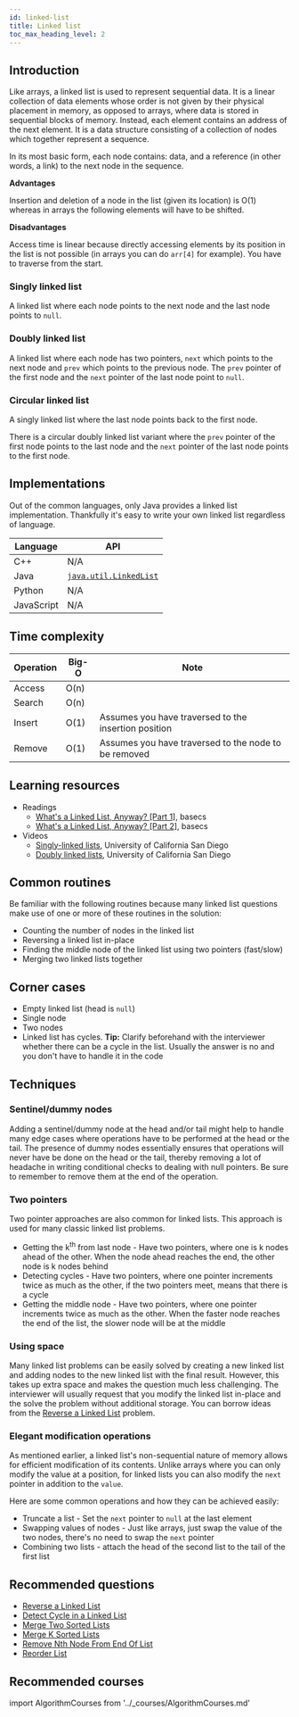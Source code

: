 ```yaml
---
id: linked-list
title: Linked list
toc_max_heading_level: 2
---
```


## Introduction

Like arrays, a linked list is used to represent sequential data. It is a linear collection of data elements whose order is not given by their physical placement in memory, as opposed to arrays, where data is stored in sequential blocks of memory. Instead, each element contains an address of the next element. It is a data structure consisting of a collection of nodes which together represent a sequence.

In its most basic form, each node contains: data, and a reference (in other words, a link) to the next node in the sequence.

**Advantages**

Insertion and deletion of a node in the list (given its location) is O(1) whereas in arrays the following elements will have to be shifted.

**Disadvantages**

Access time is linear because directly accessing elements by its position in the list is not possible (in arrays you can do `arr[4]` for example). You have to traverse from the start.

### Singly linked list

A linked list where each node points to the next node and the last node points to `null`.

### Doubly linked list

A linked list where each node has two pointers, `next` which points to the next node and `prev` which points to the previous node. The `prev` pointer of the first node and the `next` pointer of the last node point to `null`.

### Circular linked list

A singly linked list where the last node points back to the first node.

There is a circular doubly linked list variant where the `prev` pointer of the first node points to the last node and the `next` pointer of the last node points to the first node.

## Implementations

Out of the common languages, only Java provides a linked list implementation. Thankfully it's easy to write your own linked list regardless of language.

| Language | API |
| --- | --- |
| C++ | N/A |
| Java | [`java.util.LinkedList`](https://docs.oracle.com/javase/10/docs/api/java/util/LinkedList.html) |
| Python | N/A |
| JavaScript | N/A |

## Time complexity

| Operation | Big-O | Note                                                 |
| --------- | ----- | ---------------------------------------------------- |
| Access    | O(n)  |                                                      |
| Search    | O(n)  |                                                      |
| Insert    | O(1)  | Assumes you have traversed to the insertion position |
| Remove    | O(1)  | Assumes you have traversed to the node to be removed |

## Learning resources

- Readings
  - [What's a Linked List, Anyway? [Part 1]](https://medium.com/basecs/whats-a-linked-list-anyway-part-1-d8b7e6508b9d), basecs
  - [What's a Linked List, Anyway? [Part 2]](https://medium.com/basecs/whats-a-linked-list-anyway-part-2-131d96f71996), basecs
- Videos
  - [Singly-linked lists](https://www.coursera.org/lecture/data-structures/singly-linked-lists-kHhgK), University of California San Diego
  - [Doubly linked lists](https://www.coursera.org/lecture/data-structures/doubly-linked-lists-jpGKD), University of California San Diego

## Common routines

Be familiar with the following routines because many linked list questions make use of one or more of these routines in the solution:

- Counting the number of nodes in the linked list
- Reversing a linked list in-place
- Finding the middle node of the linked list using two pointers (fast/slow)
- Merging two linked lists together

## Corner cases

- Empty linked list (head is `null`)
- Single node
- Two nodes
- Linked list has cycles. **Tip:** Clarify beforehand with the interviewer whether there can be a cycle in the list. Usually the answer is no and you don't have to handle it in the code

## Techniques

### Sentinel/dummy nodes

Adding a sentinel/dummy node at the head and/or tail might help to handle many edge cases where operations have to be performed at the head or the tail. The presence of dummy nodes essentially ensures that operations will never have be done on the head or the tail, thereby removing a lot of headache in writing conditional checks to dealing with null pointers. Be sure to remember to remove them at the end of the operation.

### Two pointers

Two pointer approaches are also common for linked lists. This approach is used for many classic linked list problems.

- Getting the k<sup>th</sup> from last node - Have two pointers, where one is k nodes ahead of the other. When the node ahead reaches the end, the other node is k nodes behind
- Detecting cycles - Have two pointers, where one pointer increments twice as much as the other, if the two pointers meet, means that there is a cycle
- Getting the middle node - Have two pointers, where one pointer increments twice as much as the other. When the faster node reaches the end of the list, the slower node will be at the middle

### Using space

Many linked list problems can be easily solved by creating a new linked list and adding nodes to the new linked list with the final result. However, this takes up extra space and makes the question much less challenging. The interviewer will usually request that you modify the linked list in-place and the solve the problem without additional storage. You can borrow ideas from the [Reverse a Linked List](https://leetcode.com/problems/reverse-linked-list/) problem.

### Elegant modification operations

As mentioned earlier, a linked list's non-sequential nature of memory allows for efficient modification of its contents. Unlike arrays where you can only modify the value at a position, for linked lists you can also modify the `next` pointer in addition to the `value`.

Here are some common operations and how they can be achieved easily:

- Truncate a list - Set the `next` pointer to `null` at the last element
- Swapping values of nodes - Just like arrays, just swap the value of the two nodes, there's no need to swap the `next` pointer
- Combining two lists - attach the head of the second list to the tail of the first list

## Recommended questions

- [Reverse a Linked List](https://leetcode.com/problems/reverse-linked-list/)
- [Detect Cycle in a Linked List](https://leetcode.com/problems/linked-list-cycle/)
- [Merge Two Sorted Lists](https://leetcode.com/problems/merge-two-sorted-lists/)
- [Merge K Sorted Lists](https://leetcode.com/problems/merge-k-sorted-lists/)
- [Remove Nth Node From End Of List](https://leetcode.com/problems/remove-nth-node-from-end-of-list/)
- [Reorder List](https://leetcode.com/problems/reorder-list/)

## Recommended courses

import AlgorithmCourses from '../\_courses/AlgorithmCourses.md'

<AlgorithmCourses />
